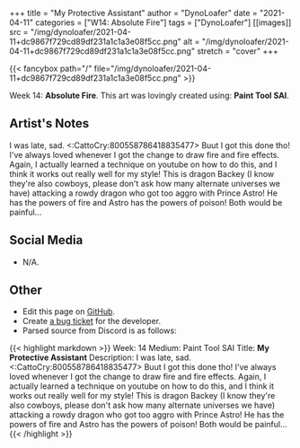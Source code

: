 +++
title =       "My Protective Assistant"
author =      "DynoLoafer"
date =        "2021-04-11"
categories =  ["W14: Absolute Fire"]
tags =        ["DynoLoafer"]
[[images]]
                      src = "/img/dynoloafer/2021-04-11+dc9867f729cd89df231a1c1a3e08f5cc.png"
                      alt = "/img/dynoloafer/2021-04-11+dc9867f729cd89df231a1c1a3e08f5cc.png"
                      stretch = "cover"
+++


{{< fancybox path="/" file="/img/dynoloafer/2021-04-11+dc9867f729cd89df231a1c1a3e08f5cc.png" >}}


Week 14: **Absolute Fire**. This art was lovingly created using: **Paint Tool SAI**.

## Artist's Notes

I was late, sad. <:CattoCry:800558786418835477> Buut I got this done tho! I've always loved whenever I got the change to draw fire and fire effects. Again, I actually learned a technique on youtube on how to do this, and I think it works out really well for my style! This is dragon Backey (I know they're also cowboys, please don't ask how many alternate universes we have) attacking a rowdy dragon who got too aggro with Prince Astro! He has the powers of fire and Astro has the powers of poison! Both would be painful...

## Social Media

- N/A.

## Other

- Edit this page on [GitHub](https://github.com/teaminkling/web-refresh/edit/main/blog/content/blog/dynoloafer-week-14-dd61.md).
- Create [a bug ticket](https://github.com/teaminkling/web-refresh/issues/new?assignees=&labels=bug&template=problem-report.md&title=) for the developer.
- Parsed source from Discord is as follows:

{{< highlight markdown >}}
Week: 14
Medium: Paint Tool SAI
Title: __My Protective Assistant__
Description: I was late, sad. <:CattoCry:800558786418835477> Buut I got this done tho! I've always loved whenever I got the change to draw fire and fire effects. Again, I actually learned a technique on youtube on how to do this, and I think it works out really well for my style! This is dragon Backey (I know they're also cowboys, please don't ask how many alternate universes we have) attacking a rowdy dragon who got too aggro with Prince Astro! He has the powers of fire and Astro has the powers of poison! Both would be painful...
{{< /highlight >}}